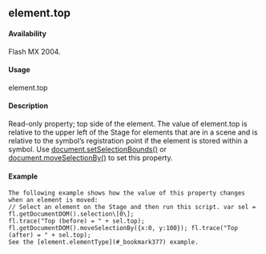 ## element.top

#### Availability

Flash MX 2004.

#### Usage

element.top

#### Description

Read-only property; top side of the element. The value of element.top is relative to the upper left of the Stage for elements that are in a scene and is relative to the symbol’s registration point if the element is stored within a symbol. Use [document.setSelectionBounds()](#_bookmark304) or [document.moveSelectionBy()](#_bookmark242) to set this property.

#### Example

```
The following example shows how the value of this property changes when an element is moved:
// Select an element on the Stage and then run this script. var sel = fl.getDocumentDOM().selection\[0\];
fl.trace("Top (before) = " + sel.top); fl.getDocumentDOM().moveSelectionBy({x:0, y:100}); fl.trace("Top (after) = " + sel.top);
See the [element.elementType](#_bookmark377) example.

```